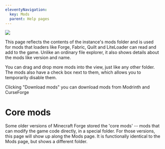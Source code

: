 ```yaml
---
eleventyNavigation:
  key: Mods
  parent: Help pages
--- 
```


![](/img/loader-mods.png)

This page reflects the contents of the instance's mods folder and is used for mods that loaders like Forge, Fabric, Quilt and LiteLoader can read and add to the game. Unlike an ordinary file explorer, it also shows details about the mods like version and name.

You can drag and drop more mods into the view, just like any other folder. The mods also have a check box next to them, which allows you to temporarily disable them.

Clicking "Download mods" you can download mods from Modrinth and CurseForge

# Core mods

Some older versions of Minecraft Forge stored the 'core mods' -- mods that can modify the game code directly, in a special folder. For those versions, this page will show up along the Mods page. It is functionally identical to the Mods page, but shows a different folder.
